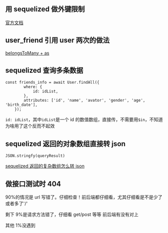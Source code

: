 ## 用 sequelized 做外键限制

[官方文档](https://sequelize.org/master/manual/assocs.html)

## user_friend 引用 user 两次的做法

[belongsToMany + as](https://stackoverflow.com/questions/25363782/how-to-have-a-self-referencing-many-to-many-association-in-sequelize)

## sequelized 查询多条数据

```
const friends_info = await User.findAll({
		where: {
			id: idList,
		},
		attributes: ['id', 'name', 'avator', 'gender', 'age', 'birth_date'],
	});
```

`id: idList`，其中`idList`是一个 id 的数值数组，直接传，不需要用`$in`，不知道为啥用了这个反而不起效

## sequelized 返回的对象数组直接转 json

`JSON.stringfy(queryResult)`

[sequelized 返回的复杂数组怎么转 json](https://cloud.tencent.com/developer/ask/47306)

## 做接口测试时 404

90%的情况是 url 写错了。仔细检查！前后端都仔细看，尤其仔细看是不是少了或者多了'/'

剩下 9%是请求方法错了，仔细看 get/post 等等 前后端有没有对上

其他 1%没遇到

